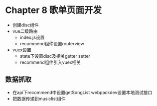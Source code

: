 # Chapter 8 歌单页面开发

- 创建disc组件
- vue二级路由
  - index.js设置
  - recommend组件设置routerview
- vuex设置
  - state下设置disc及相关getter setter
  - recommend组件引入vuex相关

## 数据抓取

- 在api下recommend中设置getSongList webpackdev设置本地测试接口
- 把数据传递到musiclist组件